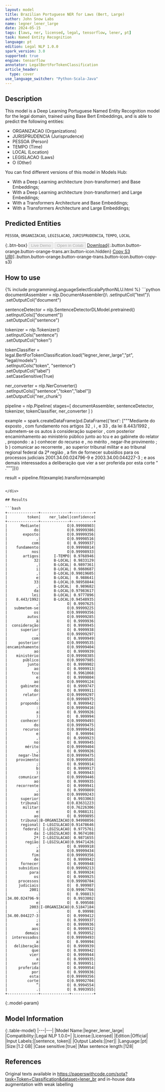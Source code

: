 ```yaml
---
layout: model
title: Brazilian Portuguese NER for Laws (Bert, Large)
author: John Snow Labs
name: legner_lener_large
date: 2024-05-15
tags: [laws, ner, licensed, legal, tensorflow, lener, pt]
task: Named Entity Recognition
language: pt
edition: Legal NLP 1.0.0
spark_version: 3.0
supported: true
engine: tensorflow
annotator: LegalBertForTokenClassification
article_header:
  type: cover
use_language_switcher: "Python-Scala-Java"
---
```


## Description

This model is a Deep Learning Portuguese Named Entity Recognition model for the legal domain, trained using Base Bert Embeddings, and is able to predict the following entities:

- ORGANIZACAO (Organizations)
- JURISPRUDENCIA (Jurisprudence)
- PESSOA (Person)
- TEMPO (Time)
- LOCAL (Location)
- LEGISLACAO (Laws)
- O (Other)

You can find different versions of this model in Models Hub:
- With a Deep Learning architecture (non-transformer) and Base Embeddings;
- With a Deep Learning architecture (non-transformer) and Large Embeddings;
- With a Transformers Architecture and Base Embeddings;
- With a Transformers Architecture and Large Embeddings;

## Predicted Entities

`PESSOA`, `ORGANIZACAO`, `LEGISLACAO`, `JURISPRUDENCIA`, `TEMPO`, `LOCAL`

{:.btn-box}
<button class="button button-orange" disabled>Live Demo</button>
<button class="button button-orange" disabled>Open in Colab</button>
[Download](https://s3.amazonaws.com/auxdata.johnsnowlabs.com/legal/models/legner_lener_large_pt_1.0.0_3.0_1715772900343.zip){:.button.button-orange.button-orange-trans.arr.button-icon.hidden}
[Copy S3 URI](s3://auxdata.johnsnowlabs.com/legal/models/legner_lener_large_pt_1.0.0_3.0_1715772900343.zip){:.button.button-orange.button-orange-trans.button-icon.button-copy-s3}

## How to use



<div class="tabs-box" markdown="1">
{% include programmingLanguageSelectScalaPythonNLU.html %}
```python
documentAssembler = nlp.DocumentAssembler()\
  .setInputCol("text")\
  .setOutputCol("document")

sentenceDetector = nlp.SentenceDetectorDLModel.pretrained()\
  .setInputCols(["document"])\
  .setOutputCol("sentence")

tokenizer = nlp.Tokenizer()\
  .setInputCols("sentence")\
  .setOutputCol("token")

tokenClassifier = legal.BertForTokenClassification.load("legner_lener_large","pt", "legal/models")\
  .setInputCols("token", "sentence")\
  .setOutputCol("label")\
  .setCaseSensitive(True)

ner_converter = nlp.NerConverter()\
  .setInputCols(["sentence","token","label"])\
  .setOutputCol("ner_chunk")


pipeline =  nlp.Pipeline(
    stages=[
  documentAssembler,
  sentenceDetector,
  tokenizer,
  tokenClassifier,
  ner_converter
    ]
)

example = spark.createDataFrame(pd.DataFrame({'text': ["""Mediante do exposto , com fundamento nos artigos 32 , i , e 33 , da lei 8.443/1992 , submetem-se os autos à consideração superior , com posterior encaminhamento ao ministério público junto ao tcu e ao gabinete do relator , propondo : a ) conhecer do recurso e , no mérito , negar-lhe provimento ; b ) comunicar ao recorrente , ao superior tribunal militar e ao tribunal regional federal da 2ª região , a fim de fornecer subsídios para os processos judiciais 2001.34.00.024796-9 e 2003.34.00.044227-3 ; e aos demais interessados a deliberação que vier a ser proferida por esta corte ” ."""]}))

result = pipeline.fit(example).transform(example)
```

</div>

## Results

```bash
+--------------+-------------+----------+
|         token|    ner_label|confidence|
+--------------+-------------+----------+
|      Mediante|            O|0.99998903|
|            do|            O|0.99999386|
|       exposto|            O|0.99999356|
|             ,|            O|0.99998516|
|           com|            O| 0.9999937|
|    fundamento|            O|0.99998814|
|           nos|            O|0.99998933|
|       artigos|      I-TEMPO| 0.9768946|
|            32|      B-LOCAL| 0.9833129|
|             ,|      B-LOCAL| 0.9897361|
|             i|      B-LOCAL| 0.9860687|
|             ,|      B-LOCAL|0.99019605|
|             e|      B-LOCAL|  0.988641|
|            33|      B-LOCAL|0.98958844|
|             ,|      B-LOCAL|  0.989682|
|            da|      B-LOCAL|0.97983617|
|           lei|      B-LOCAL| 0.9777896|
|    8.443/1992|      B-LOCAL|0.94548935|
|             ,|            O| 0.9997625|
|   submetem-se|            O|0.99999225|
|            os|            O|0.99999356|
|         autos|            O|0.99999285|
|             à|            O| 0.9999936|
|  consideração|            O| 0.9999945|
|      superior|            O| 0.9999938|
|             ,|            O|0.99999297|
|           com|            O| 0.9999949|
|     posterior|            O|0.99999535|
|encaminhamento|            O|0.99999404|
|            ao|            O| 0.9999939|
|    ministério|            O|0.99998385|
|       público|            O|0.99997985|
|         junto|            O| 0.9999902|
|            ao|            O| 0.9999913|
|           tcu|            O| 0.9961068|
|             e|            O| 0.9999804|
|            ao|            O|0.99999124|
|      gabinete|            O| 0.9999747|
|            do|            O| 0.9999911|
|       relator|            O|0.99999297|
|             ,|            O|0.99998975|
|      propondo|            O| 0.9999942|
|             :|            O|0.99999416|
|             a|            O| 0.9999926|
|             )|            O|  0.999994|
|      conhecer|            O|0.99999493|
|            do|            O|0.99999475|
|       recurso|            O|0.99999416|
|             e|            O|  0.999994|
|             ,|            O| 0.9999923|
|            no|            O| 0.9999945|
|        mérito|            O|0.99999404|
|             ,|            O| 0.9999926|
|     negar-lhe|            O|0.99999475|
|    provimento|            O|0.99999505|
|             ;|            O| 0.9999914|
|             b|            O| 0.9999917|
|             )|            O| 0.9999943|
|     comunicar|            O|0.99999446|
|            ao|            O| 0.9999935|
|    recorrente|            O| 0.9999941|
|             ,|            O| 0.9999869|
|            ao|            O|0.99999243|
|      superior|            O| 0.9933063|
|      tribunal|            O|0.83631223|
|       militar|            O|0.76226306|
|             e|            O| 0.9988131|
|            ao|            O| 0.9999895|
|      tribunal|B-ORGANIZACAO|0.94998056|
|      regional| I-LEGISLACAO|0.91478646|
|       federal| I-LEGISLACAO| 0.9775761|
|            da| I-LEGISLACAO| 0.9674108|
|            2ª| I-LEGISLACAO| 0.9871655|
|        região| I-LEGISLACAO|0.99471426|
|             ,|            O| 0.9999918|
|             a|            O|0.99999434|
|           fim|            O|0.99999356|
|            de|            O| 0.9999942|
|      fornecer|            O| 0.9999948|
|     subsídios|            O|0.99999213|
|          para|            O| 0.9999924|
|            os|            O| 0.9999925|
|     processos|            O|0.99998784|
|     judiciais|            O|  0.999987|
|          2001|            O|0.99967766|
|             .|            O|  0.998813|
|34.00.024796-9|            O| 0.9933802|
|             e|            O|  0.999508|
|          2003|I-ORGANIZACAO|0.51847184|
|             .|            O|   0.99998|
|34.00.044227-3|            O| 0.9999412|
|             ;|            O| 0.9999937|
|             e|            O| 0.9999936|
|           aos|            O| 0.9999932|
|        demais|            O| 0.9999952|
|  interessados|            O|0.99999493|
|             a|            O|  0.999994|
|   deliberação|            O| 0.9999939|
|           que|            O| 0.9999942|
|          vier|            O| 0.9999944|
|             a|            O| 0.9999935|
|           ser|            O| 0.9999951|
|     proferida|            O| 0.9999954|
|           por|            O| 0.9999936|
|          esta|            O|0.99999356|
|         corte|            O|0.99992704|
|             ”|            O| 0.9994554|
|             .|            O| 0.9993955|
+--------------+-------------+----------+
```

{:.model-param}
## Model Information

{:.table-model}
|---|---|
|Model Name:|legner_lener_large|
|Compatibility:|Legal NLP 1.0.0+|
|License:|Licensed|
|Edition:|Official|
|Input Labels:|[sentence, token]|
|Output Labels:|[ner]|
|Language:|pt|
|Size:|1.2 GB|
|Case sensitive:|true|
|Max sentence length:|128|

## References

Original texts available in https://paperswithcode.com/sota?task=Token+Classification&dataset=lener_br and in-house data augmentation with weak labelling